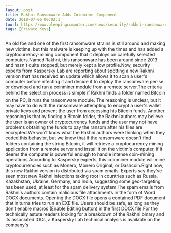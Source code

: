 ```yaml
---
layout: post
title: Rakhni Ransomware Adds Coinminer Component
date: 2018-07-06 00:02:1
tourl: https://www.bleepingcomputer.com/news/security/rakhni-ransomware-adds-coinminer-component/
tags: [Private Keys]
---
```

An old foe and one of the first ransomware strains is still around and making new victims, but this malware is keeping up with the times and has added a cryptocurrency-mining component that it deploys on carefully selected computers.Named Rakhni, this ransomware has been around since 2013 and hasn't quite stopped, but merely kept a low profile.Now, security experts from Kaspersky Lab are reporting about spotting a new Rakhni version that has received an update which allows it to scan a user's computer before infecting it and decide if to deploy the ransomware per-se or download and run a coinminer module from a remote server.The criteria behind the selection process is simple if Rakhni finds a folder named Bitcoin on the PC, it runs the ransomware module. The reasoning is unclear, but it may have to do with the ransomware attempting to encrypt a user's wallet private keys and prevent the user from accessing his Bitcoin funds. Another reasoning is that by finding a Bitcoin folder, the Rakhni authors may believe the user is an owner of cryptocurrency funds and the user may not have problems obtaining the funds to pay the ransom after his files are encrypted.We won't know what the Rakhni authors were thinking when they coded this behavior, but we know that if the ransomware doesn't find folders containing the string Bitcoin, it will retrieve a cryptocurrency mining application from a remote server and install it on the victim's computer, if it deems the computer is powerful enough to handle intense coin-mining operations.According to Kaspersky experts, this coinminer module will mine cryptocurrencies such as Monero, Monero Original, or Dashcoin.Right now, this new Rakhni version is distributed via spam emails. Experts say they've seen most new Rakhni infections taking root in countries such as Russia, Kazakhstan, Ukraine, Germany, and India, suggesting some geo-targeting has been used, at least for the spam delivery system.The spam emails from Rakhni's authors contain malicious file attachments in the form of Word DOCX documents. Opening the DOCX file opens a contained PDF document that in turns tries to run an EXE file. Users should be safe, as long as they don't enable macros (Enable Editing button) in the first DOCX file.For the technically astute readers looking for a breakdown of the Rakhni binary and its associated IOCs, a Kaspersky Lab technical analysis is available on the company's 